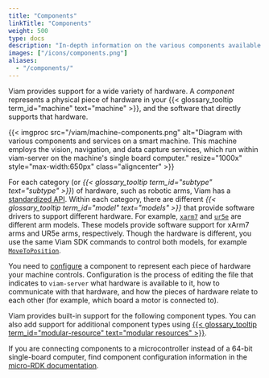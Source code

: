 ```yaml
---
title: "Components"
linkTitle: "Components"
weight: 500
type: docs
description: "In-depth information on the various components available within the Viam system."
images: ["/icons/components.png"]
aliases:
  - "/components/"
---
```


Viam provides support for a wide variety of hardware.
A _component_ represents a physical piece of hardware in your {{< glossary_tooltip term_id="machine" text="machine" >}}, and the software that directly supports that hardware.

{{< imgproc src="/viam/machine-components.png" alt="Diagram with various components and services on a smart machine. This machine employs the vision, navigation, and data capture services, which run within viam-server on the machine's single board computer." resize="1000x" style="max-width:650px" class="aligncenter" >}}
<br>

For each category (or _{{< glossary_tooltip term_id="subtype" text="subtype" >}}_) of hardware, such as robotic arms, Viam has a [standardized API](/build/program/apis/#component-apis).
Within each category, there are different _{{< glossary_tooltip term_id="model" text="models" >}}_ that provide software drivers to support different hardware.
For example, [`xarm7`](/components/arm/xarm7/) and [`ur5e`](/components/arm/ur5e/) are different arm models.
These models provide software support for xArm7 arms and UR5e arms, respectively.
Though the hardware is different, you use the same Viam SDK commands to control both models, for example [`MoveToPosition`](/components/arm/#movetoposition).

You need to [configure](/build/#step-2-configure) a component to represent each piece of hardware your machine controls.
Configuration is the process of editing the file that indicates to `viam-server` what hardware is available to it, how to communicate with that hardware, and how the pieces of hardware relate to each other (for example, which board a motor is connected to).

Viam provides built-in support for the following component types.
You can also add support for additional component types using [{{< glossary_tooltip term_id="modular-resource" text="modular resources" >}}](/registry/).

If you are connecting components to a microcontroller instead of a 64-bit single-board computer, find component configuration information in the [micro-RDK documentation](/build/micro-rdk/).
